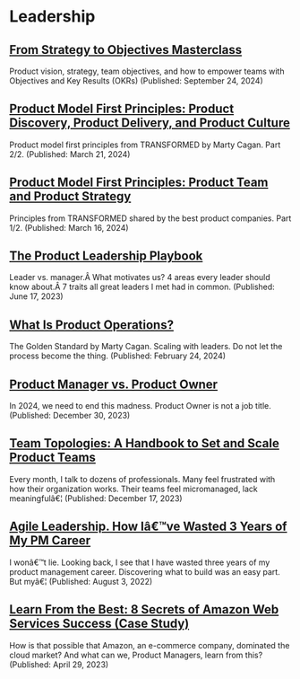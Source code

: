 ﻿# Leadership

## [From Strategy to Objectives Masterclass](https://www.productcompass.pm/p/product-vision-strategy-objectives-course)
Product vision, strategy, team objectives, and how to empower teams with Objectives and Key Results (OKRs) (Published: September 24, 2024)

## [Product Model First Principles: Product Discovery, Product Delivery, and Product Culture](https://www.productcompass.pm/p/product-model-first-principles-discovery-deliver)
Product model first principles from TRANSFORMED by Marty Cagan. Part 2/2. (Published: March 21, 2024)

## [Product Model First Principles: Product Team and Product Strategy](https://www.productcompass.pm/p/product-model-first-principles-transformed-cagan)
Principles from TRANSFORMED shared by the best product companies. Part 1/2. (Published: March 16, 2024)

## [The Product Leadership Playbook](https://productcompass.pm/p/the-product-leadership-playbook)
Leader vs. manager.Â What motivates us? 4 areas every leader should know about.Â 7 traits all great leaders I met had in common. (Published: June 17, 2023)

## [What Is Product Operations?](https://www.productcompass.pm/p/what-is-product-operations)
The Golden Standard by Marty Cagan. Scaling with leaders. Do not let the process become the thing. (Published: February 24, 2024)

## [Product Manager vs. Product Owner](https://www.productcompass.pm/p/product-manager-vs-product-owner)
In 2024, we need to end this madness. Product Owner is not a job title. (Published: December 30, 2023)

## [Team Topologies: A Handbook to Set and Scale Product Teams](https://www.productcompass.pm/p/team-topologies-a-handbook-to-set)
Every month, I talk to dozens of professionals. Many feel frustrated with how their organization works. Their teams feel micromanaged, lack meaningfulâ€¦ (Published: December 17, 2023)

## [Agile Leadership. How Iâ€™ve Wasted 3 Years of My PM Career](https://www.productcompass.pm/p/agile-leadership-how-ive-wasted-3)
I wonâ€™t lie. Looking back, I see that I have wasted three years of my product management career. Discovering what to build was an easy part. But myâ€¦ (Published: August 3, 2022)

## [Learn From the Best: 8 Secrets of Amazon Web Services Success (Case Study)](https://productcompass.pm/p/learn-from-the-best-8-secrets-of?utm_source=profile&amp;utm_medium=reader2)
How is that possible that Amazon, an e-commerce company, dominated the cloud market? And what can we, Product Managers, learn from this? (Published: April 29, 2023)


